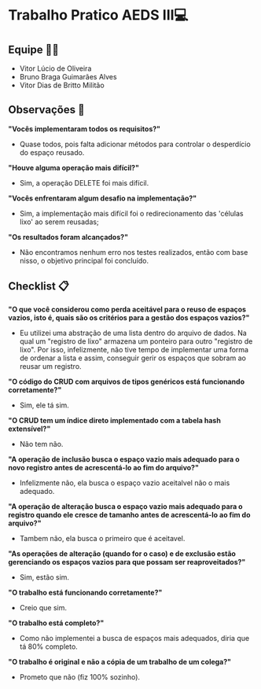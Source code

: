 #  Trabalho Pratico AEDS III💻

##  Equipe 💂‍♂️

- Vitor Lúcio de Oliveira
- Bruno Braga Guimarães Alves
- Vitor Dias de Britto Militão




##  Observações 💭

**"Vocês implementaram todos os requisitos?"**
* Quase todos, pois falta adicionar métodos para controlar o desperdício do espaço reusado.

**"Houve alguma operação mais difícil?"**
* Sim, a operação DELETE foi mais difícil.
  
**"Vocês enfrentaram algum desafio na implementação?"**
* Sim, a implementação mais difícil foi o redirecionamento das 'células lixo' ao serem reusadas;

**"Os resultados foram alcançados?"**
* Não encontramos nenhum erro nos testes realizados, então com base nisso, o objetivo principal foi concluído.
  
##  Checklist 📋

**"O que você considerou como perda aceitável para o reuso de espaços vazios, isto é, quais são os critérios para a gestão dos espaços vazios?"**
*  Eu utilizei uma abstração de uma lista dentro do arquivo de dados. Na qual um "registro de lixo" armazena um ponteiro para outro "registro de lixo". Por isso, infelizmente, não tive tempo de implementar uma forma de ordenar a lista e assim, conseguir gerir os espaços que sobram ao reusar um registro.

**"O código do CRUD com arquivos de tipos genéricos está funcionando corretamente?"**
* Sim, ele tá sim.
  
**"O CRUD tem um índice direto implementado com a tabela hash extensível?"**
* Não tem não.

**"A operação de inclusão busca o espaço vazio mais adequado para o novo registro antes de acrescentá-lo ao fim do arquivo?"**
* Infelizmente não, ela busca o espaço vazio aceitalvel não o mais adequado.

**"A operação de alteração busca o espaço vazio mais adequado para o registro quando ele cresce de tamanho antes de acrescentá-lo ao fim do arquivo?"**
* Tambem não, ela busca o primeiro que é aceitavel.
  
**"As operações de alteração (quando for o caso) e de exclusão estão gerenciando os espaços vazios para que possam ser reaproveitados?"**
* Sim, estão sim.

**"O trabalho está funcionando corretamente?"**
* Creio que sim.

**"O trabalho está completo?"**
* Como não implementei a busca de espaços mais adequados, diria que tá 80% completo.

**"O trabalho é original e não a cópia de um trabalho de um colega?"**
* Prometo que não (fiz 100% sozinho).
  
